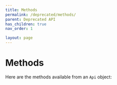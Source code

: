 ```yaml
---
title: Methods
permalink: /deprecated/methods/
parent: Deprecated API
has_children: true
nav_order: 1

layout: page
---
```


# Methods
Here are the methods available from an `Api` object:
